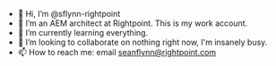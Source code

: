 - 👋 Hi, I’m @sflynn-rightpoint
- 👀 I’m an AEM architect at Rightpoint. This is my work account.
- 🌱 I’m currently learning everything.
- 💞️ I’m looking to collaborate on nothing right now, I'm insanely busy.
- 📫 How to reach me: email seanflynn@rightpoint.com

<!---
sflynn-rightpoint/sflynn-rightpoint is a ✨ special ✨ repository because its `README.md` (this file) appears on your GitHub profile.
You can click the Preview link to take a look at your changes.
--->

